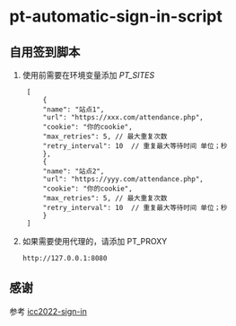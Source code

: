 # pt-automatic-sign-in-script
## 自用签到脚本

1. 使用前需要在环境变量添加 *PT_SITES*
   
   ``` jason
    [
        {
        "name": "站点1",
        "url": "https://xxx.com/attendance.php",
        "cookie": "你的cookie",
        "max_retries": 5, // 最大重复次数
        "retry_interval": 10  // 重复最大等待时间 单位；秒
        },
        {
        "name": "站点2",
        "url": "https://yyy.com/attendance.php",
        "cookie": "你的cookie",
        "max_retries": 5, // 最大重复次数
        "retry_interval": 10  // 重复最大等待时间 单位；秒
        }
    ]
   ```

2. 如果需要使用代理的，请添加 PT_PROXY 

    ``` jason
    http://127.0.0.1:8080
    ```

## 感谢
参考 [icc2022-sign-in](https://github.com/KunCheng-He/icc2022-sign-in)


